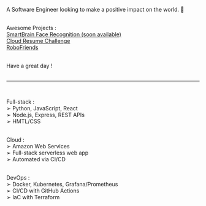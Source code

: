 A Software Engineer looking to make a positive impact on the world. 💚<br><br>

Awesome Projects :<br>
[SmartBrain Face Recognition (soon available)](https://jagaesh.github.io/SmartBrain)<br>
[Cloud Resume Challenge](https://cloud-resume-challenge.charlescloudjourney.com)<br>
[RoboFriends](https://jagaesh.github.io/RoboFriends)<br><br>

Have a great day !<br><br>

---
<br>

Full-stack :<br>
➢ Python, JavaScript, React<br>
➢ Node.js, Express, REST APIs<br>
➢ HMTL/CSS<br><br>

Cloud :<br>
➢ Amazon Web Services<br>
➢ Full-stack serverless web app<br>
➢ Automated via CI/CD<br><br>

DevOps :<br>
➢ Docker, Kubernetes, Grafana/Prometheus<br>
➢ CI/CD with GitHub Actions<br>
➢ IaC with Terraform<br><br><br>


